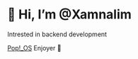 # 👋 Hi, I’m @Xamnalim

Intrested in backend development
<img height=14 src="https://cdn.jsdelivr.net/gh/devicons/devicon/icons/django/django-plain.svg" />
<img height=14 src="https://cdn.jsdelivr.net/gh/devicons/devicon/icons/fastapi/fastapi-original.svg" />
<img height=14 src="https://cdn.jsdelivr.net/gh/devicons/devicon/icons/symfony/symfony-original.svg" />
<img height=14 src="https://cdn.jsdelivr.net/gh/devicons/devicon/icons/go/go-original.svg" />

[Pop!_OS](https://pop.system76.com/) Enjoyer 🚀<img height=14 src="https://cdn.jsdelivr.net/gh/devicons/devicon/icons/linux/linux-original.svg" />

<!---
Xamnalim/Xamnalim is a ✨ special ✨ repository because its `README.md` (this file) appears on your GitHub profile.
You can click the Preview link to take a look at your changes.
--->
